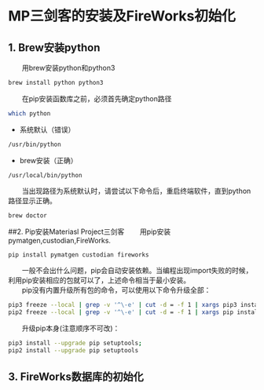 # MP三剑客的安装及FireWorks初始化
## 1. Brew安装python
　　用brew安装python和python3

```sh
brew install python python3
```
　　在pip安装函数库之前，必须首先确定python路径  

```sh
which python
```
* 系统默认（错误）

```sh
/usr/bin/python
```
* brew安装（正确）

```
/usr/local/bin/python
```
　　当出现路径为系统默认时，请尝试以下命令后，重启终端软件，直到python路径显示正确。  

```sh
brew doctor
```
##2. Pip安装Materiasl Project三剑客
　　用pip安装pymatgen,custodian,FireWorks.

```sh
pip install pymatgen custodian fireworks
```
　　一般不会出什么问题，pip会自动安装依赖。当编程出现import失败的时候，利用pip安装相应的包就可以了，上述命令相当于最小安装。   
　　pip没有内置升级所有包的命令，可以使用以下命令升级全部：

```sh
pip3 freeze --local | grep -v '^\-e' | cut -d = -f 1 | xargs pip3 install -U;
pip2 freeze --local | grep -v '^\-e' | cut -d = -f 1 | xargs pip install -U
```
　　升级pip本身(注意顺序不可改)：

```sh
pip3 install --upgrade pip setuptools;
pip2 install --upgrade pip setuptools
```
## 3. FireWorks数据库的初始化
